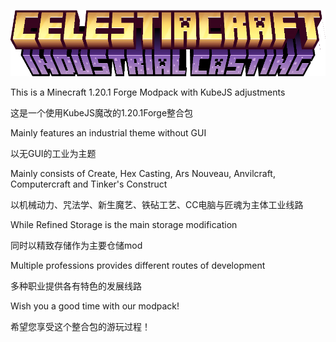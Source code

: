 <p align="center"><img src="./title/title.png" alt="Logo" width="1000"></p>

This is a Minecraft 1.20.1 Forge Modpack with KubeJS adjustments

这是一个使用KubeJS魔改的1.20.1Forge整合包

Mainly features an industrial theme without GUI

以无GUI的工业为主题

Mainly consists of Create, Hex Casting, Ars Nouveau, Anvilcraft, Computercraft and Tinker's Construct

以机械动力、咒法学、新生魔艺、铁砧工艺、CC电脑与匠魂为主体工业线路

While Refined Storage is the main storage modification

同时以精致存储作为主要仓储mod

Multiple professions provides different routes of development

多种职业提供各有特色的发展线路

Wish you a good time with our modpack!

希望您享受这个整合包的游玩过程！
